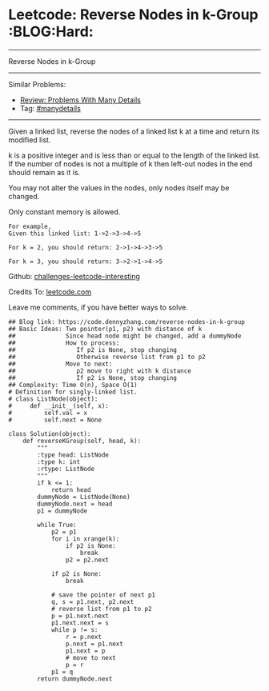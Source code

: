 # Leetcode: Reverse Nodes in k-Group     :BLOG:Hard:


---

Reverse Nodes in k-Group  

---

Similar Problems:  
-   [Review: Problems With Many Details](https://code.dennyzhang.com/review-manydetails)
-   Tag: [#manydetails](https://code.dennyzhang.com/tag/manydetails)

---

Given a linked list, reverse the nodes of a linked list k at a time and return its modified list.  

k is a positive integer and is less than or equal to the length of the linked list. If the number of nodes is not a multiple of k then left-out nodes in the end should remain as it is.  

You may not alter the values in the nodes, only nodes itself may be changed.  

Only constant memory is allowed.  

    For example,
    Given this linked list: 1->2->3->4->5
    
    For k = 2, you should return: 2->1->4->3->5
    
    For k = 3, you should return: 3->2->1->4->5

Github: [challenges-leetcode-interesting](https://github.com/DennyZhang/challenges-leetcode-interesting/tree/master/reverse-nodes-in-k-group)  

Credits To: [leetcode.com](https://leetcode.com/problems/reverse-nodes-in-k-group/description/)  

Leave me comments, if you have better ways to solve.  

    ## Blog link: https://code.dennyzhang.com/reverse-nodes-in-k-group
    ## Basic Ideas: Two pointer(p1, p2) with distance of k
    ##              Since head node might be changed, add a dummyNode
    ##              How to process:
    ##                 If p2 is None, stop changing
    ##                 Otherwise reverse list from p1 to p2
    ##              Move to next:
    ##                 p2 move to right with k distance
    ##                 If p2 is None, stop changing
    ## Complexity: Time O(n), Space O(1)
    # Definition for singly-linked list.
    # class ListNode(object):
    #     def __init__(self, x):
    #         self.val = x
    #         self.next = None
    
    class Solution(object):
        def reverseKGroup(self, head, k):
            """
            :type head: ListNode
            :type k: int
            :rtype: ListNode
            """
            if k <= 1:
                return head
            dummyNode = ListNode(None)
            dummyNode.next = head
            p1 = dummyNode
    
            while True:
                p2 = p1
                for i in xrange(k):
                    if p2 is None:
                        break
                    p2 = p2.next
    
                if p2 is None:
                    break
    
                # save the pointer of next p1
                q, s = p1.next, p2.next
                # reverse list from p1 to p2
                p = p1.next.next
                p1.next.next = s
                while p != s:
                    r = p.next
                    p.next = p1.next
                    p1.next = p
                    # move to next
                    p = r
                p1 = q
            return dummyNode.next